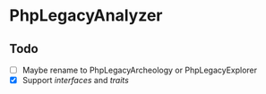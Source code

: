 # PhpLegacyAnalyzer

## Todo

- [ ] Maybe rename to PhpLegacyArcheology or PhpLegacyExplorer
- [x] Support _interfaces_ and _traits_